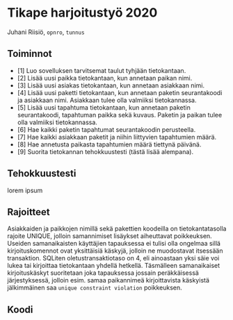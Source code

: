 # Tikape harjoitustyö 2020

Juhani Riisiö, `opnro`, `tunnus`

## Toiminnot

- [1] Luo sovelluksen tarvitsemat taulut tyhjään tietokantaan.
- [2] Lisää uusi paikka tietokantaan, kun annetaan paikan nimi.
- [3] Lisää uusi asiakas tietokantaan, kun annetaan asiakkaan nimi.
- [4] Lisää uusi paketti tietokantaan, kun annetaan paketin seurantakoodi ja asiakkaan nimi. Asiakkaan tulee olla valmiiksi tietokannassa.
- [5] Lisää uusi tapahtuma tietokantaan, kun annetaan paketin seurantakoodi, tapahtuman paikka sekä kuvaus. Paketin ja paikan tulee olla valmiiksi tietokannassa.
- [6] Hae kaikki paketin tapahtumat seurantakoodin perusteella.
- [7] Hae kaikki asiakkaan paketit ja niihin liittyvien tapahtumien määrä.
- [8] Hae annetusta paikasta tapahtumien määrä tiettynä päivänä.
- [9] Suorita tietokannan tehokkuustesti (tästä lisää alempana).

## Tehokkuustesti

lorem ipsum

## Rajoitteet

Asiakkaiden ja paikkojen nimillä sekä pakettien koodeilla on tietokantatasolla rajoite UNIQUE, jolloin samannimiset lisäykset aiheuttavat poikkeuksen. Useiden samanaikaisten käyttäjien tapauksessa ei tulisi olla ongelmaa sillä kirjoituskomennot ovat yksittäisiä käskyjä, jolloin ne muodostavat itsessään transaktion. SQLiten oletustransaktiotaso on 4, eli ainoastaan yksi säie voi lukea tai kirjoittaa tietokantaan yhdellä hetkellä. Täsmälleen samanaikaiset kirjoituskäskyt suoritetaan joka tapauksessa jossain peräkkäisessä järjestyksessä, jolloin esim. samaa paikannimeä kirjoittavista käskyistä jälkimmäinen saa `unique constraint violation` poikkeuksen.

## Koodi